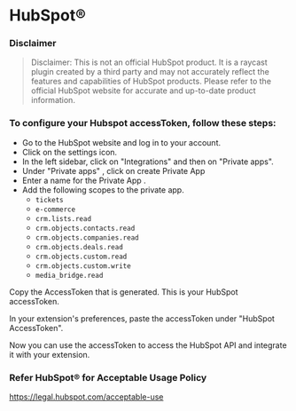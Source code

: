 # HubSpot®

### Disclaimer

> Disclaimer: This is not an official HubSpot product. It is a raycast plugin created by a third party and may not accurately reflect the features and capabilities of HubSpot products. Please refer to the official HubSpot website for accurate and up-to-date product information.

### To configure your Hubspot accessToken, follow these steps:

- Go to the HubSpot website and log in to your account.
- Click on the settings icon.
- In the left sidebar, click on "Integrations" and then on "Private apps".
- Under "Private apps" , click on create Private App
- Enter a name for the Private App .
- Add the following scopes to the private app.
  - `tickets`
  - `e-commerce`
  - `crm.lists.read`
  - `crm.objects.contacts.read`
  - `crm.objects.companies.read`
  - `crm.objects.deals.read`
  - `crm.objects.custom.read`
  - `crm.objects.custom.write`
  - `media_bridge.read`

Copy the AccessToken that is generated. This is your HubSpot accessToken.

In your extension's preferences, paste the accessToken under "HubSpot AccessToken".

Now you can use the accessToken to access the HubSpot API and integrate it with your extension.

### Refer HubSpot® for Acceptable Usage Policy

https://legal.hubspot.com/acceptable-use
